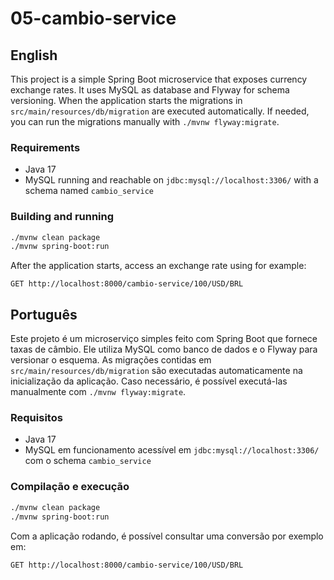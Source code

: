 # 05-cambio-service

## English

This project is a simple Spring Boot microservice that exposes currency exchange rates. It uses MySQL as database and Flyway for schema versioning. When the application starts the migrations in `src/main/resources/db/migration` are executed automatically.
If needed, you can run the migrations manually with `./mvnw flyway:migrate`.

### Requirements

- Java 17
- MySQL running and reachable on `jdbc:mysql://localhost:3306/` with a schema named `cambio_service`

### Building and running

```bash
./mvnw clean package
./mvnw spring-boot:run
```

After the application starts, access an exchange rate using for example:

```
GET http://localhost:8000/cambio-service/100/USD/BRL
```

## Português

Este projeto é um microserviço simples feito com Spring Boot que fornece taxas de câmbio. Ele utiliza MySQL como banco de dados e o Flyway para versionar o esquema. As migrações contidas em `src/main/resources/db/migration` são executadas automaticamente na inicialização da aplicação.
Caso necessário, é possível executá-las manualmente com `./mvnw flyway:migrate`.

### Requisitos

- Java 17
- MySQL em funcionamento acessível em `jdbc:mysql://localhost:3306/` com o schema `cambio_service`

### Compilação e execução

```bash
./mvnw clean package
./mvnw spring-boot:run
```

Com a aplicação rodando, é possível consultar uma conversão por exemplo em:

```
GET http://localhost:8000/cambio-service/100/USD/BRL
```


